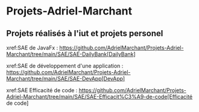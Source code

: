 # Projets-Adriel-Marchant
Projets réalisés à l'iut et projets personel
----------------------------

xref:SAE de JavaFx : https://github.com/AdrielMarchant/Projets-Adriel-Marchant/tree/main/SAE/SAE-DailyBank[DailyBank]

xref:SAE de développement d'une application : https://github.com/AdrielMarchant/Projets-Adriel-Marchant/tree/main/SAE/SAE-DevApp[DevApp]

xref:SAE Efficacité de code : https://github.com/AdrielMarchant/Projets-Adriel-Marchant/tree/main/SAE/SAE-Efficacit%C3%A9-de-code[Efficacité de code]

